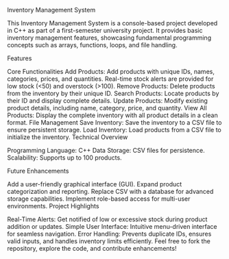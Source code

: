 Inventory Management System

This Inventory Management System is a console-based project developed in C++ as part of a first-semester university project. It provides basic inventory management features, showcasing fundamental programming concepts such as arrays, functions, loops, and file handling.

Features

Core Functionalities
Add Products: Add products with unique IDs, names, categories, prices, and quantities. Real-time stock alerts are provided for low stock (<50) and overstock (>100).
Remove Products: Delete products from the inventory by their unique ID.
Search Products: Locate products by their ID and display complete details.
Update Products: Modify existing product details, including name, category, price, and quantity.
View All Products: Display the complete inventory with all product details in a clean format.
File Management
Save Inventory: Save the inventory to a CSV file to ensure persistent storage.
Load Inventory: Load products from a CSV file to initialize the inventory.
Technical Overview

Programming Language: C++
Data Storage: CSV files for persistence.
Scalability: Supports up to 100 products.

Future Enhancements

Add a user-friendly graphical interface (GUI).
Expand product categorization and reporting.
Replace CSV with a database for advanced storage capabilities.
Implement role-based access for multi-user environments.
Project Highlights

Real-Time Alerts: Get notified of low or excessive stock during product addition or updates.
Simple User Interface: Intuitive menu-driven interface for seamless navigation.
Error Handling: Prevents duplicate IDs, ensures valid inputs, and handles inventory limits efficiently.
Feel free to fork the repository, explore the code, and contribute enhancements! 
